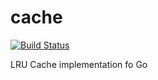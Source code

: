 # cache

[![Build Status](https://github.com/egregors/kesh/workflows/build/badge.svg)](https://github.com/egregors/kesh/actions)

LRU Cache implementation fo Go
